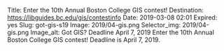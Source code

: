 Title: Enter the 10th Annual Boston College GIS contest!
Destination: https://libguides.bc.edu/gis/contestinfo
Date: 2019-03-08 02:01
Expired: yes
Slug: got-gis-s19
Image: 2019/04-gis.png
Selector_img: 2019/04-gis.png
Image_alt: Got GIS? Deadline April 7, 2019
Enter the 10th Annual Boston College GIS contest! Deadline is April 7, 2019.